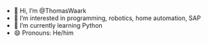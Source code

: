 - 👋 Hi, I’m @ThomasWaark
- 👀 I’m interested in programming, robotics, home automation, SAP
- 🌱 I’m currently learning Python
- 😄 Pronouns: He/him


<!---
ThomasWaark/ThomasWaark is a ✨ special ✨ repository because its `README.md` (this file) appears on your GitHub profile.
You can click the Preview link to take a look at your changes.
--->

